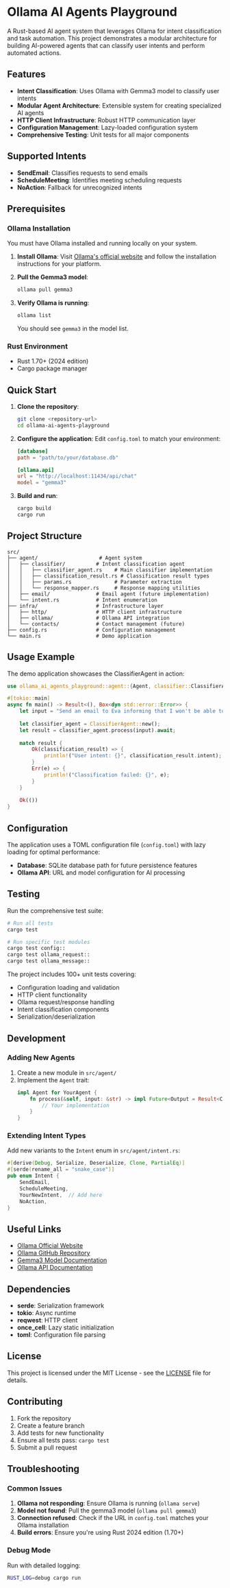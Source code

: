 # Ollama AI Agents Playground

A Rust-based AI agent system that leverages Ollama for intent classification and task automation. This project demonstrates a modular architecture for building AI-powered agents that can classify user intents and perform automated actions.

## Features

- **Intent Classification**: Uses Ollama with Gemma3 model to classify user intents
- **Modular Agent Architecture**: Extensible system for creating specialized AI agents
- **HTTP Client Infrastructure**: Robust HTTP communication layer
- **Configuration Management**: Lazy-loaded configuration system
- **Comprehensive Testing**: Unit tests for all major components

## Supported Intents

- **SendEmail**: Classifies requests to send emails
- **ScheduleMeeting**: Identifies meeting scheduling requests
- **NoAction**: Fallback for unrecognized intents

## Prerequisites

### Ollama Installation

You must have Ollama installed and running locally on your system.

1. **Install Ollama**: Visit [Ollama's official website](https://ollama.ai/) and follow the installation instructions for your platform.

2. **Pull the Gemma3 model**:
   ```bash
   ollama pull gemma3
   ```

3. **Verify Ollama is running**:
   ```bash
   ollama list
   ```
   You should see `gemma3` in the model list.

### Rust Environment

- Rust 1.70+ (2024 edition)
- Cargo package manager

## Quick Start

1. **Clone the repository**:
   ```bash
   git clone <repository-url>
   cd ollama-ai-agents-playground
   ```

2. **Configure the application**:
   Edit `config.toml` to match your environment:
   ```toml
   [database]
   path = "path/to/your/database.db"

   [ollama.api]
   url = "http://localhost:11434/api/chat"
   model = "gemma3"
   ```

3. **Build and run**:
   ```bash
   cargo build
   cargo run
   ```

## Project Structure

```
src/
├── agent/                    # Agent system
│   ├── classifier/          # Intent classification agent
│   │   ├── classifier_agent.rs    # Main classifier implementation
│   │   ├── classification_result.rs # Classification result types
│   │   ├── params.rs              # Parameter extraction
│   │   └── response_mapper.rs     # Response mapping utilities
│   ├── email/               # Email agent (future implementation)
│   └── intent.rs            # Intent enumeration
├── infra/                   # Infrastructure layer
│   ├── http/                # HTTP client infrastructure
│   ├── ollama/              # Ollama API integration
│   └── contacts/            # Contact management (future)
├── config.rs                # Configuration management
└── main.rs                  # Demo application
```

## Usage Example

The demo application showcases the ClassifierAgent in action:

```rust
use ollama_ai_agents_playground::agent::{Agent, classifier::ClassifierAgent};

#[tokio::main]
async fn main() -> Result<(), Box<dyn std::error::Error>> {
    let input = "Send an email to Eva informing that I won't be able to attend the meeting";
    
    let classifier_agent = ClassifierAgent::new();
    let result = classifier_agent.process(input).await;
    
    match result {
        Ok(classification_result) => {
            println!("User intent: {}", classification_result.intent);
        }
        Err(e) => {
            println!("Classification failed: {}", e);
        }
    }
    
    Ok(())
}
```

## Configuration

The application uses a TOML configuration file (`config.toml`) with lazy loading for optimal performance:

- **Database**: SQLite database path for future persistence features
- **Ollama API**: URL and model configuration for AI processing

## Testing

Run the comprehensive test suite:

```bash
# Run all tests
cargo test

# Run specific test modules
cargo test config::
cargo test ollama_request::
cargo test ollama_message::
```

The project includes 100+ unit tests covering:
- Configuration loading and validation
- HTTP client functionality
- Ollama request/response handling
- Intent classification components
- Serialization/deserialization

## Development

### Adding New Agents

1. Create a new module in `src/agent/`
2. Implement the `Agent` trait:
   ```rust
   impl Agent for YourAgent {
       fn process(&self, input: &str) -> impl Future<Output = Result<ClassificationResult, AgentError>> + Send {
           // Your implementation
       }
   }
   ```

### Extending Intent Types

Add new variants to the `Intent` enum in `src/agent/intent.rs`:

```rust
#[derive(Debug, Serialize, Deserialize, Clone, PartialEq)]
#[serde(rename_all = "snake_case")]
pub enum Intent {
    SendEmail,
    ScheduleMeeting,
    YourNewIntent,  // Add here
    NoAction,
}
```

## Useful Links

- [Ollama Official Website](https://ollama.ai/)
- [Ollama GitHub Repository](https://github.com/ollama/ollama)
- [Gemma3 Model Documentation](https://ollama.ai/library/gemma3)
- [Ollama API Documentation](https://github.com/ollama/ollama/blob/main/docs/api.md)

## Dependencies

- **serde**: Serialization framework
- **tokio**: Async runtime
- **reqwest**: HTTP client
- **once_cell**: Lazy static initialization
- **toml**: Configuration file parsing

## License

This project is licensed under the MIT License - see the [LICENSE](LICENSE) file for details.

## Contributing

1. Fork the repository
2. Create a feature branch
3. Add tests for new functionality
4. Ensure all tests pass: `cargo test`
5. Submit a pull request

## Troubleshooting

### Common Issues

1. **Ollama not responding**: Ensure Ollama is running (`ollama serve`)
2. **Model not found**: Pull the gemma3 model (`ollama pull gemma3`)
3. **Connection refused**: Check if the URL in `config.toml` matches your Ollama installation
4. **Build errors**: Ensure you're using Rust 2024 edition (1.70+)

### Debug Mode

Run with detailed logging:
```bash
RUST_LOG=debug cargo run
```